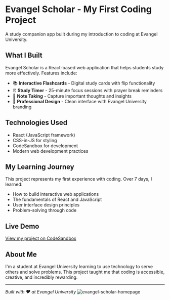 # Evangel Scholar - My First Coding Project

A study companion app built during my introduction to coding at Evangel University.

## What I Built

Evangel Scholar is a React-based web application that helps students study more effectively. Features include:

- 📚 **Interactive Flashcards** - Digital study cards with flip functionality
- ⏰ **Study Timer** - 25-minute focus sessions with prayer break reminders  
- 📝 **Note Taking** - Capture important thoughts and insights
- 🎨 **Professional Design** - Clean interface with Evangel University branding

## Technologies Used

- React (JavaScript framework)
- CSS-in-JS for styling
- CodeSandbox for development
- Modern web development practices

## My Learning Journey

This project represents my first experience with coding. Over 7 days, I learned:

- How to build interactive web applications
- The fundamentals of React and JavaScript
- User interface design principles
- Problem-solving through code

## Live Demo

[View my project on CodeSandbox](https://codesandbox.io/p/sandbox/silly-euclid-hpnv6v)

## About Me

I'm a student at Evangel University learning to use technology to serve others and solve problems. This project taught me that coding is accessible, creative, and incredibly rewarding.

---

*Built with ❤️ at Evangel University*
![evangel-scholar-homepage](https://github.com/user-attachments/assets/39770928-c7c3-405e-81b0-751b41d6ba54)

